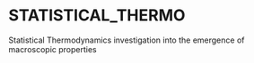 # STATISTICAL_THERMO
Statistical Thermodynamics investigation into the emergence of macroscopic properties 

